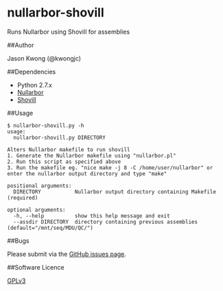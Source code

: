 # nullarbor-shovill
Runs Nullarbor using Shovill for assemblies

##Author

Jason Kwong (@kwongjc)

##Dependencies
* Python 2.7.x
* [Nullarbor](https://github.com/tseemann/nullarbor)
* [Shovill](https://github.com/tseemann/shovill)

##Usage

```
$ nullarbor-shovill.py -h
usage: 
  nullarbor-shovill.py DIRECTORY

Alters Nullarbor makefile to run shovill
1. Generate the Nullarbor makefile using "nullarbor.pl"
2. Run this script as specified above
3. Run the makefile eg. "nice make -j 8 -C /home/user/nullarbor" or enter the nullarbor output directory and type "make"

positional arguments:
  DIRECTORY           Nullarbor output directory containing Makefile (required)

optional arguments:
  -h, --help          show this help message and exit
  --assdir DIRECTORY  directory containing previous assemblies (default="/mnt/seq/MDU/QC/")
```

##Bugs

Please submit via the [GitHub issues page](https://github.com/kwongj/nullarbor-shovill/issues).  

##Software Licence

[GPLv3](https://github.com/kwongj/nullarbor-shovill/blob/master/LICENSE)
